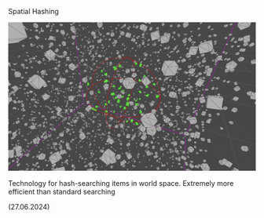 Spatial Hashing

![screenshot.1221.png](screenshot.1221.png)

Technology for hash-searching items in world space. Extremely more 
efficient than standard searching

(27.06.2024)
